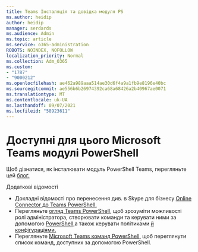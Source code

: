 ```yaml
---
title: Teams Інсталяція та довідка модуля PS
ms.author: heidip
author: heidip
manager: serdards
ms.audience: Admin
ms.topic: article
ms.service: o365-administration
ROBOTS: NOINDEX, NOFOLLOW
localization_priority: Normal
ms.collection: Adm_O365
ms.custom:
- "1787"
- "9000212"
ms.openlocfilehash: ae462a989aaa514ae30d6f4a9a1fb9e8196e40bc
ms.sourcegitcommit: ae556b6b26974392ca68a68426a2b40967ae0071
ms.translationtype: MT
ms.contentlocale: uk-UA
ms.lasthandoff: 09/07/2021
ms.locfileid: "58923611"
---
```

# <a name="what-you-can-accomplish-with-microsoft-teams-powershell-module"></a>Доступні для цього Microsoft Teams модулі PowerShell

Щоб дізнатися, як інсталювати модуль PowerShell Teams, перегляньте цей [блоґ.](https://blogs.technet.microsoft.com/skypehybridguy/2017/11/07/microsoft-teams-powershell-support/)

Додаткові відомості

- Докладні відомості про перенесення див. в Skype для бізнесу [Online Connector до Teams PowerShell.](https://docs.microsoft.com/microsoftteams/teams-powershell-move-from-sfbo#how-to-migrate)
- Перегляньте [огляд Teams PowerShell,](https://docs.microsoft.com/MicrosoftTeams/teams-powershell-overview) [](https://docs.microsoft.com/MicrosoftTeams/using-admin-roles)щоб зрозуміти можливості ролі адміністратора, створювати команди та керувати ними за допомогою [PowerShell,](https://docs.microsoft.com/MicrosoftTeams/teams-powershell-overview#creating-and-managing-teams-via-powershell)а також керувати політиками [й](https://docs.microsoft.com/MicrosoftTeams/teams-powershell-overview#managing-policies-via-powershell) [конфігураціями.](https://docs.microsoft.com/MicrosoftTeams/teams-powershell-overview#managing-configurations-via-powershell) 
- Перегляньте [Microsoft Teams команд PowerShell,](https://docs.microsoft.com/powershell/module/teams/?view=teams-ps) щоб переглянути список команд, доступних за допомогою PowerShell. 
